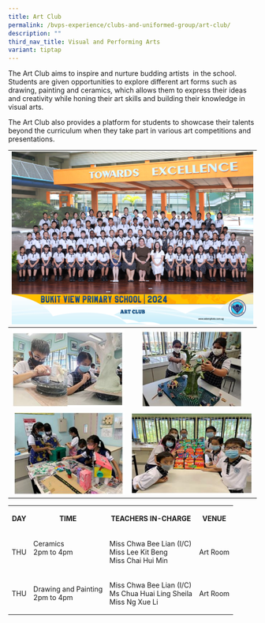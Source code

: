 ```yaml
---
title: Art Club
permalink: /bvps-experience/clubs-and-uniformed-group/art-club/
description: ""
third_nav_title: Visual and Performing Arts
variant: tiptap
---
```

<p>The Art Club aims to inspire and nurture budding artists&nbsp; in the
school. Students are given opportunities to explore different art forms
such as drawing, painting and ceramics, which allows them to express their
ideas and creativity while honing their art skills and building their knowledge
in visual arts.&nbsp;</p>
<p>The Art Club also provides a platform for students to showcase their talents
beyond the curriculum when they take part in various art competitions and
presentations.</p>
<table style="minWidth: 50px">
<colgroup>
<col>
<col>
</colgroup>
<tbody>
<tr>
<td rowspan="1" colspan="2">
<div class="isomer-image-wrapper">
<img style="width: 100%" height="auto" width="100%" alt="" src="/images/CCE/CCA Formal Group Picture/art_club_2.jpg">
</div>
</td>
</tr>
<tr>
<th rowspan="1" colspan="1">
<div class="isomer-image-wrapper">
<img style="width: 100%;" height="auto" width="100%" alt="" src="/images/BVPS%20Experience/Co%20Curricular%20Activities/Clubs%20&amp;%20Uniformed%20Group/ART%20CLUB/A1.jpg">
</div>
</th>
<th rowspan="1" colspan="1">
<div class="isomer-image-wrapper">
<img style="width: 83%;" height="auto" width="100%" alt="" src="/images/BVPS%20Experience/Co%20Curricular%20Activities/Clubs%20&amp;%20Uniformed%20Group/ART%20CLUB/A2.jpg">
</div>
</th>
</tr>
<tr>
<td rowspan="1" colspan="1">
<div class="isomer-image-wrapper">
<img style="width: 100%;" height="auto" width="100%" alt="" src="/images/BVPS%20Experience/Co%20Curricular%20Activities/Clubs%20&amp;%20Uniformed%20Group/ART%20CLUB/A3.jpg">
</div>
</td>
<td rowspan="1" colspan="1">
<div class="isomer-image-wrapper">
<img style="width: 100%;" height="auto" width="100%" alt="" src="/images/BVPS%20Experience/Co%20Curricular%20Activities/Clubs%20&amp;%20Uniformed%20Group/ART%20CLUB/A4.jpg">
</div>
</td>
</tr>
</tbody>
</table>
<table style="minWidth: 100px">
<tbody>
<tr>
<th rowspan="1" colspan="1">
<p>DAY</p>
</th>
<th rowspan="1" colspan="1">
<p>TIME</p>
</th>
<th rowspan="1" colspan="1">
<p>TEACHERS IN-CHARGE</p>
</th>
<th rowspan="1" colspan="1">
<p>VENUE</p>
</th>
</tr>
<tr>
<td rowspan="1" colspan="1">
<p>THU</p>
</td>
<td rowspan="1" colspan="1">
<p>Ceramics
<br>2pm to 4pm
<br>
<br>
</p>
</td>
<td rowspan="1" colspan="1">
<p>Miss Chwa Bee Lian (I/C)
<br>Miss Lee Kit Beng
<br>Miss Chai Hui Min</p>
</td>
<td rowspan="1" colspan="1">
<p>Art Room</p>
</td>
</tr>
<tr>
<td rowspan="1" colspan="1">
<p>THU</p>
</td>
<td rowspan="1" colspan="1">
<p>Drawing and Painting
<br>2pm to 4pm</p>
</td>
<td rowspan="1" colspan="1">
<p>Miss Chwa Bee Lian (I/C)
<br>Ms Chua Huai Ling Sheila
<br>Miss Ng Xue Li</p>
</td>
<td rowspan="1" colspan="1">
<p>Art Room</p>
</td>
</tr>
</tbody>
</table>
<p></p>